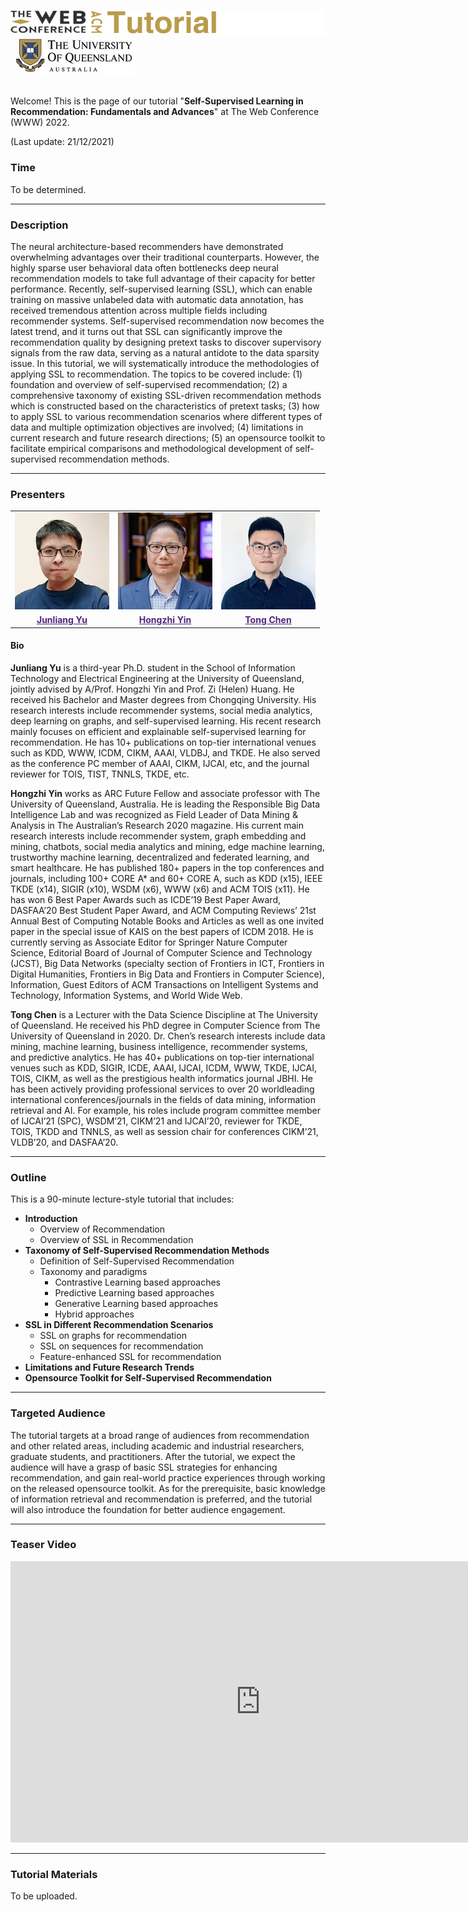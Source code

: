 ![logo_tutorial](https://raw.githubusercontent.com/ssl-recsys/ssl-recsys.github.io/main/logo2_tutorial.png)
![uq_logo](https://raw.githubusercontent.com/ssl-recsys/ssl-recsys.github.io/main/uq_logo2.jpg)

<br>
Welcome! This is the page of our tutorial "<b>Self-Supervised Learning in Recommendation: Fundamentals and Advances</b>" at The Web Conference (WWW) 2022.

(Last update: 21/12/2021)

### Time
To be determined.
<hr>

### Description

The neural architecture-based recommenders have demonstrated overwhelming advantages over their traditional counterparts. However, the highly sparse user behavioral data often bottlenecks deep neural recommendation models to take full advantage of their capacity for better performance. Recently, self-supervised learning (SSL), which can enable training on massive unlabeled data with automatic data annotation, has received tremendous attention across multiple fields including recommender systems. Self-supervised recommendation now becomes the latest trend, and it turns out that SSL can significantly improve the recommendation quality by designing pretext tasks to discover supervisory signals from the raw data, serving as a natural antidote to the data sparsity issue. In this tutorial, we will systematically introduce the methodologies of applying SSL to recommendation. The topics to be covered include: (1) foundation and overview of self-supervised recommendation; (2) a comprehensive taxonomy of existing SSL-driven recommendation methods which is constructed based on the characteristics of pretext tasks; (3) how to apply SSL to various recommendation scenarios where different types of data and multiple optimization objectives are involved; (4) limitations in current research and future research directions; (5) an opensource toolkit to facilitate empirical comparisons and methodological development of self-supervised recommendation methods.

<hr>

### Presenters
<table style="border: none;">
<tr style="border: none;">
<td align="center">
<img class="circlepic" src="https://raw.githubusercontent.com/ssl-recsys/ssl-recsys.github.io/main/junliang.jpg" />
</td>
<td align="center">
<img class="circlepic" src="https://raw.githubusercontent.com/ssl-recsys/ssl-recsys.github.io/main/hongzhi.jpg" />
</td>
<td align="center">
<img class="circlepic" src="https://raw.githubusercontent.com/ssl-recsys/ssl-recsys.github.io/main/tongchen.jpg" />
</td>
</tr>
<tr  style="border: none;">
<td align="center">
<b><a href="https://coder-yu.github.io/" style="color:#51247a;">Junliang Yu</a></b>
</td>
<td align="center">
<b><a href="https://sites.google.com/view/hongzhi-yin/home" style="color:#51247a;">Hongzhi Yin</a></b>
</td>
<td align="center">
<b><a href="https://itee.uq.edu.au/profile/1253/rocky-chen" style="color:#51247a;">Tong Chen</a></b>
</td>
</tr>
</table>


#### Bio

<b>Junliang Yu</b>  is a third-year Ph.D. student in the School of Information Technology and Electrical Engineering at the University of Queensland, jointly advised by A/Prof. Hongzhi Yin and Prof. Zi (Helen) Huang. He received his Bachelor and Master degrees from Chongqing University. His research interests include recommender systems, social media analytics, deep learning on graphs, and self-supervised learning. His recent research mainly focuses on efficient and explainable self-supervised learning for recommendation. He has 10+ publications on top-tier international venues such as KDD, WWW, ICDM, CIKM, AAAI, VLDBJ, and TKDE. He also served as the conference PC member of AAAI, CIKM, IJCAI, etc, and the journal reviewer for TOIS, TIST, TNNLS, TKDE, etc. 

<b>Hongzhi Yin</b> works as ARC Future Fellow and associate professor with The University of Queensland, Australia. He is leading the Responsible Big Data Intelligence Lab and was recognized as Field Leader of Data Mining & Analysis in The Australian’s Research 2020 magazine. His current main research interests include recommender system, graph embedding and mining, chatbots, social media analytics and mining, edge machine learning, trustworthy machine learning, decentralized and federated learning, and smart healthcare. He has published 180+ papers in the top conferences and journals, including 100+ CORE A* and 60+ CORE A, such as KDD (x15), IEEE TKDE (x14), SIGIR (x10), WSDM (x6), WWW (x6) and ACM TOIS (x11). He has won 6 Best Paper Awards such as ICDE’19 Best Paper Award, DASFAA’20 Best Student Paper Award, and ACM Computing Reviews’ 21st Annual Best of Computing Notable Books and Articles as well as one invited paper in the special issue of KAIS on the best papers of ICDM 2018. He is currently serving as Associate Editor for Springer Nature Computer Science, Editorial Board of Journal of Computer Science and Technology (JCST), Big Data Networks (specialty section of Frontiers in ICT, Frontiers in Digital Humanities, Frontiers in Big Data and Frontiers in Computer Science), Information, Guest Editors of ACM Transactions on Intelligent Systems and Technology, Information Systems, and World Wide Web. 

<b>Tong Chen</b> is a Lecturer with the Data Science Discipline at The University of Queensland. He received his PhD degree in Computer Science from The University of Queensland in 2020. Dr. Chen’s research interests include data mining, machine learning, business intelligence, recommender systems, and predictive analytics. He has 40+ publications on top-tier international venues such as KDD, SIGIR, ICDE, AAAI, IJCAI, ICDM, WWW, TKDE, IJCAI, TOIS, CIKM, as well as the prestigious health informatics journal JBHI. He has been actively providing professional services to over 20 worldleading international conferences/journals in the fields of data mining, information retrieval and AI. For example, his roles include program committee member of IJCAI’21 (SPC), WSDM’21, CIKM’21 and IJCAI’20, reviewer for TKDE, TOIS, TKDD and TNNLS, as well as session chair for conferences CIKM’21, VLDB’20, and DASFAA’20.

<hr>

### Outline

This is a 90-minute lecture-style tutorial that includes:
- <b>Introduction</b>
  - Overview of Recommendation
  - Overview of SSL in Recommendation   
- <b>Taxonomy of Self-Supervised Recommendation Methods</b>
  - Definition of Self-Supervised Recommendation
  - Taxonomy and paradigms
    - Contrastive Learning based approaches
    - Predictive Learning based approaches
    - Generative Learning based approaches
    - Hybrid approaches
- <b>SSL in Different Recommendation Scenarios</b>
  - SSL on graphs for recommendation
  - SSL on sequences for recommendation
  - Feature-enhanced SSL for recommendation
- <b>Limitations and Future Research Trends</b>
- <b>Opensource Toolkit for Self-Supervised Recommendation</b>

<hr>

### Targeted Audience

 The tutorial targets at a broad range of audiences from recommendation and other related areas, including academic and industrial researchers, graduate students, and practitioners. After the tutorial, we expect the audience will have a grasp of basic SSL strategies for enhancing recommendation, and gain real-world practice experiences through working on the released opensource toolkit. As for the prerequisite, basic knowledge of information retrieval and recommendation is preferred, and the tutorial will also introduce the foundation for better audience engagement.

<hr>

### Teaser Video

<iframe width="800" height="450" src="https://www.youtube.com/embed/JW7Ry4h8t4w" title="YouTube video player" frameborder="0" allow="accelerometer; autoplay; clipboard-write; encrypted-media; gyroscope; picture-in-picture" allowfullscreen></iframe>
<hr>

### Tutorial Materials

To be uploaded.

